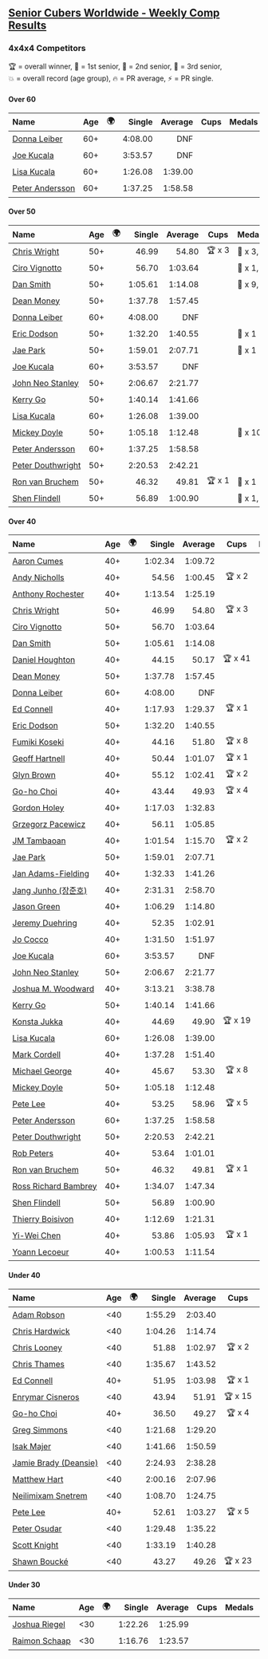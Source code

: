 <style>table {white-space: nowrap;}</style>
<link rel="stylesheet" type="text/css" href="/scw-comp/css/flags.css" />

## [Senior Cubers Worldwide - Weekly Comp Results](/scw-comp/results/)
### 4x4x4 Competitors

<span style="white-space: nowrap;">🏆 = overall winner</span>, <span style="white-space: nowrap;">🥇 = 1st senior</span>, <span style="white-space: nowrap;">🥈 = 2nd senior</span>, <span style="white-space: nowrap;">🥉 = 3rd senior</span>, <span style="white-space: nowrap;">💥 = overall record (age group)</span>, <span style="white-space: nowrap;">🔥 = PR average</span>, <span style="white-space: nowrap;">⚡ = PR single</span>.

#### Over 60

| Name | Age | 🌍 | Single | Average | Cups | Medals | Achievements |
| :-- | :--: | :--: | --: | --: | :--: | :-- | :-- |
| [Donna Leiber](../../persons/donna_leiber/444.md) | 60+ | <i class="flag flag-US" /> | 4:08.00 | DNF |  |  | 💥 x 3, ⚡ x 3 |
| [Joe Kucala](../../persons/joe_kucala/444.md) | 60+ | <i class="flag flag-US" /> | 3:53.57 | DNF |  |  | ⚡ x 1 |
| [Lisa Kucala](../../persons/lisa_kucala/444.md) | 60+ | <i class="flag flag-US" /> | 1:26.08 | 1:39.00 |  |  | 💥 x 2, 🔥 x 9, ⚡ x 13 |
| [Peter Andersson](../../persons/peter_andersson/444.md) | 60+ | <i class="flag flag-SE" /> | 1:37.25 | 1:58.58 |  |  | 💥 x 2, 🔥 x 2, ⚡ x 2 |

#### Over 50

| Name | Age | 🌍 | Single | Average | Cups | Medals | Achievements |
| :-- | :--: | :--: | --: | --: | :--: | :-- | :-- |
| [Chris Wright](../../persons/chris_wright/444.md) | 50+ | <i class="flag flag-GB" /> | 46.99 | 54.80 | 🏆 x 3 | 🥇 x 3, 🥈 x 4, 🥉 x 1 | 💥 x 1, 🔥 x 3, ⚡ x 3 |
| [Ciro Vignotto](../../persons/ciro_vignotto/444.md) | 50+ | <i class="flag flag-IT" /> | 56.70 | 1:03.64 |  | 🥇 x 1, 🥈 x 2, 🥉 x 1 | 🔥 x 4, ⚡ x 1 |
| [Dan Smith](../../persons/dan_smith/444.md) | 50+ | <i class="flag flag-US" /> | 1:05.61 | 1:14.08 |  | 🥇 x 9, 🥈 x 24, 🥉 x 36 | 💥 x 1, 🔥 x 14, ⚡ x 6 |
| [Dean Money](../../persons/dean_money/444.md) | 50+ | <i class="flag flag-US" /> | 1:37.78 | 1:57.45 |  |  | 🔥 x 2, ⚡ x 2 |
| [Donna Leiber](../../persons/donna_leiber/444.md) | 60+ | <i class="flag flag-US" /> | 4:08.00 | DNF |  |  | 💥 x 3, ⚡ x 3 |
| [Eric Dodson](../../persons/eric_dodson/444.md) | 50+ | <i class="flag flag-US" /> | 1:32.20 | 1:40.55 |  | 🥉 x 1 | 🔥 x 3, ⚡ x 4 |
| [Jae Park](../../persons/jae_park/444.md) | 50+ | <i class="flag flag-US" /> | 1:59.01 | 2:07.71 |  | 🥉 x 1 | 🔥 x 7, ⚡ x 7 |
| [Joe Kucala](../../persons/joe_kucala/444.md) | 60+ | <i class="flag flag-US" /> | 3:53.57 | DNF |  |  | ⚡ x 1 |
| [John Neo Stanley](../../persons/john_neo_stanley/444.md) | 50+ | <i class="flag flag-GB" /> | 2:06.67 | 2:21.77 |  |  | 🔥 x 1, ⚡ x 1 |
| [Kerry Go](../../persons/kerry_go/444.md) | 50+ | <i class="flag flag-US" /> | 1:40.14 | 1:41.66 |  |  | 🔥 x 3, ⚡ x 3 |
| [Lisa Kucala](../../persons/lisa_kucala/444.md) | 60+ | <i class="flag flag-US" /> | 1:26.08 | 1:39.00 |  |  | 💥 x 2, 🔥 x 9, ⚡ x 13 |
| [Mickey Doyle](../../persons/mickey_doyle/444.md) | 50+ | <i class="flag flag-US" /> | 1:05.18 | 1:12.48 |  | 🥈 x 10, 🥉 x 21 | 🔥 x 18, ⚡ x 14 |
| [Peter Andersson](../../persons/peter_andersson/444.md) | 60+ | <i class="flag flag-SE" /> | 1:37.25 | 1:58.58 |  |  | 💥 x 2, 🔥 x 2, ⚡ x 2 |
| [Peter Douthwright](../../persons/peter_douthwright/444.md) | 50+ | <i class="flag flag-CA" /> | 2:20.53 | 2:42.21 |  |  | 🔥 x 2, ⚡ x 3 |
| [Ron van Bruchem](../../persons/ron_van_bruchem/444.md) | 50+ | <i class="flag flag-NL" /> | 46.32 | 49.81 | 🏆 x 1 | 🥇 x 1 | 💥 x 1, 🔥 x 1, ⚡ x 1 |
| [Shen Flindell](../../persons/shen_flindell/444.md) | 50+ | | 56.89 | 1:00.90 |  | 🥈 x 1, 🥉 x 1 | 🔥 x 2, ⚡ x 2 |

#### Over 40

| Name | Age | 🌍 | Single | Average | Cups | Medals | Achievements |
| :-- | :--: | :--: | --: | --: | :--: | :-- | :-- |
| [Aaron Cumes](../../persons/aaron_cumes/444.md) | 40+ | <i class="flag flag-GB" /> | 1:02.34 | 1:09.72 |  | 🥇 x 1, 🥈 x 1, 🥉 x 8 | 🔥 x 10, ⚡ x 6 |
| [Andy Nicholls](../../persons/andy_nicholls/444.md) | 40+ | <i class="flag flag-GB" /> | 54.56 | 1:00.45 | 🏆 x 2 | 🥇 x 3, 🥈 x 8, 🥉 x 2 | 🔥 x 5, ⚡ x 4 |
| [Anthony Rochester](../../persons/anthony_rochester/444.md) | 40+ | <i class="flag flag-AU" /> | 1:13.54 | 1:25.19 |  | 🥉 x 2 | 🔥 x 2, ⚡ x 3 |
| [Chris Wright](../../persons/chris_wright/444.md) | 50+ | <i class="flag flag-GB" /> | 46.99 | 54.80 | 🏆 x 3 | 🥇 x 3, 🥈 x 4, 🥉 x 1 | 💥 x 1, 🔥 x 3, ⚡ x 3 |
| [Ciro Vignotto](../../persons/ciro_vignotto/444.md) | 50+ | <i class="flag flag-IT" /> | 56.70 | 1:03.64 |  | 🥇 x 1, 🥈 x 2, 🥉 x 1 | 🔥 x 4, ⚡ x 1 |
| [Dan Smith](../../persons/dan_smith/444.md) | 50+ | <i class="flag flag-US" /> | 1:05.61 | 1:14.08 |  | 🥇 x 9, 🥈 x 24, 🥉 x 36 | 💥 x 1, 🔥 x 14, ⚡ x 6 |
| [Daniel Houghton](../../persons/daniel_houghton/444.md) | 40+ | <i class="flag flag-CH" /> | 44.15 | 50.17 | 🏆 x 41 | 🥇 x 46, 🥈 x 5 | 🔥 x 6, ⚡ x 4 |
| [Dean Money](../../persons/dean_money/444.md) | 50+ | <i class="flag flag-US" /> | 1:37.78 | 1:57.45 |  |  | 🔥 x 2, ⚡ x 2 |
| [Donna Leiber](../../persons/donna_leiber/444.md) | 60+ | <i class="flag flag-US" /> | 4:08.00 | DNF |  |  | 💥 x 3, ⚡ x 3 |
| [Ed Connell](../../persons/ed_connell/444.md) | 40+ | <i class="flag flag-IE" /> | 1:17.93 | 1:29.37 | 🏆 x 1 |  | 🔥 x 5, ⚡ x 6 |
| [Eric Dodson](../../persons/eric_dodson/444.md) | 50+ | <i class="flag flag-US" /> | 1:32.20 | 1:40.55 |  | 🥉 x 1 | 🔥 x 3, ⚡ x 4 |
| [Fumiki Koseki](../../persons/fumiki_koseki/444.md) | 40+ | <i class="flag flag-JP" /> | 44.16 | 51.80 | 🏆 x 8 | 🥇 x 14, 🥈 x 10 | 💥 x 1, 🔥 x 4, ⚡ x 4 |
| [Geoff Hartnell](../../persons/geoff_hartnell/444.md) | 40+ | <i class="flag flag-GB" /> | 50.44 | 1:01.07 | 🏆 x 1 | 🥇 x 7, 🥈 x 17, 🥉 x 22 | 🔥 x 8, ⚡ x 8 |
| [Glyn Brown](../../persons/glyn_brown/444.md) | 40+ | <i class="flag flag-GB" /> | 55.12 | 1:02.41 | 🏆 x 2 | 🥇 x 2, 🥈 x 9, 🥉 x 7 | 🔥 x 8, ⚡ x 7 |
| [Go-ho Choi](../../persons/go_ho_choi/444.md) | 40+ | <i class="flag flag-KR" /> | 43.44 | 49.93 | 🏆 x 4 | 🥇 x 1 | 💥 x 5, 🔥 x 4, ⚡ x 6 |
| [Gordon Holey](../../persons/gordon_holey/444.md) | 40+ | <i class="flag flag-US" /> | 1:17.03 | 1:32.83 |  |  | 🔥 x 2, ⚡ x 3 |
| [Grzegorz Pacewicz](../../persons/grzegorz_pacewicz/444.md) | 40+ | <i class="flag flag-PL" /> | 56.11 | 1:05.85 |  | 🥈 x 2 | 🔥 x 2, ⚡ x 1 |
| [JM Tambaoan](../../persons/jm_tambaoan/444.md) | 40+ | <i class="flag flag-PH" /> | 1:01.54 | 1:15.70 | 🏆 x 2 | 🥇 x 3, 🥈 x 10, 🥉 x 5 | 🔥 x 7, ⚡ x 7 |
| [Jae Park](../../persons/jae_park/444.md) | 50+ | <i class="flag flag-US" /> | 1:59.01 | 2:07.71 |  | 🥉 x 1 | 🔥 x 7, ⚡ x 7 |
| [Jan Adams-Fielding](../../persons/jan_adams_fielding/444.md) | 40+ | <i class="flag flag-GB" /> | 1:32.33 | 1:41.26 |  |  | 🔥 x 6, ⚡ x 4 |
| [Jang Junho (장준호)](../../persons/jang_junho/444.md) | 40+ | <i class="flag flag-KR" /> | 2:31.31 | 2:58.70 |  |  | 🔥 x 1, ⚡ x 1 |
| [Jason Green](../../persons/jason_green/444.md) | 40+ | <i class="flag flag-US" /> | 1:06.29 | 1:14.80 |  | 🥈 x 1 | 🔥 x 2, ⚡ x 2 |
| [Jeremy Duehring](../../persons/jeremy_duehring/444.md) | 40+ | <i class="flag flag-US" /> | 52.35 | 1:02.91 |  | 🥈 x 2, 🥉 x 7 | 🔥 x 2, ⚡ x 2 |
| [Jo Cocco](../../persons/jo_cocco/444.md) | 40+ | <i class="flag flag-GB" /> | 1:31.50 | 1:51.97 |  | 🥉 x 2 | 🔥 x 6, ⚡ x 8 |
| [Joe Kucala](../../persons/joe_kucala/444.md) | 60+ | <i class="flag flag-US" /> | 3:53.57 | DNF |  |  | ⚡ x 1 |
| [John Neo Stanley](../../persons/john_neo_stanley/444.md) | 50+ | <i class="flag flag-GB" /> | 2:06.67 | 2:21.77 |  |  | 🔥 x 1, ⚡ x 1 |
| [Joshua M. Woodward](../../persons/joshua_m_woodward/444.md) | 40+ | <i class="flag flag-US" /> | 3:13.21 | 3:38.78 |  |  | 🔥 x 1, ⚡ x 1 |
| [Kerry Go](../../persons/kerry_go/444.md) | 50+ | <i class="flag flag-US" /> | 1:40.14 | 1:41.66 |  |  | 🔥 x 3, ⚡ x 3 |
| [Konsta Jukka](../../persons/konsta_jukka/444.md) | 40+ | <i class="flag flag-FI" /> | 44.69 | 49.90 | 🏆 x 19 | 🥇 x 26, 🥈 x 8, 🥉 x 2 | 🔥 x 7, ⚡ x 8 |
| [Lisa Kucala](../../persons/lisa_kucala/444.md) | 60+ | <i class="flag flag-US" /> | 1:26.08 | 1:39.00 |  |  | 💥 x 2, 🔥 x 9, ⚡ x 13 |
| [Mark Cordell](../../persons/mark_cordell/444.md) | 40+ | <i class="flag flag-US" /> | 1:37.28 | 1:51.40 |  |  | 🔥 x 2, ⚡ x 6 |
| [Michael George](../../persons/michael_george/444.md) | 40+ | <i class="flag flag-GB" /> | 45.67 | 53.30 | 🏆 x 8 | 🥇 x 18, 🥈 x 3 | 💥 x 3, 🔥 x 2, ⚡ x 2 |
| [Mickey Doyle](../../persons/mickey_doyle/444.md) | 50+ | <i class="flag flag-US" /> | 1:05.18 | 1:12.48 |  | 🥈 x 10, 🥉 x 21 | 🔥 x 18, ⚡ x 14 |
| [Pete Lee](../../persons/pete_lee/444.md) | 40+ | <i class="flag flag-GB" /> | 53.25 | 58.96 | 🏆 x 5 | 🥇 x 1, 🥈 x 1, 🥉 x 4 | 🔥 x 12, ⚡ x 12 |
| [Peter Andersson](../../persons/peter_andersson/444.md) | 60+ | <i class="flag flag-SE" /> | 1:37.25 | 1:58.58 |  |  | 💥 x 2, 🔥 x 2, ⚡ x 2 |
| [Peter Douthwright](../../persons/peter_douthwright/444.md) | 50+ | <i class="flag flag-CA" /> | 2:20.53 | 2:42.21 |  |  | 🔥 x 2, ⚡ x 3 |
| [Rob Peters](../../persons/rob_peters/444.md) | 40+ | <i class="flag flag-US" /> | 53.64 | 1:01.01 |  | 🥈 x 4, 🥉 x 1 | 🔥 x 3, ⚡ x 2 |
| [Ron van Bruchem](../../persons/ron_van_bruchem/444.md) | 50+ | <i class="flag flag-NL" /> | 46.32 | 49.81 | 🏆 x 1 | 🥇 x 1 | 💥 x 1, 🔥 x 1, ⚡ x 1 |
| [Ross Richard Bambrey](../../persons/ross_richard_bambrey/444.md) | 40+ | <i class="flag flag-GB" /> | 1:34.07 | 1:47.34 |  |  | 🔥 x 4, ⚡ x 3 |
| [Shen Flindell](../../persons/shen_flindell/444.md) | 50+ | | 56.89 | 1:00.90 |  | 🥈 x 1, 🥉 x 1 | 🔥 x 2, ⚡ x 2 |
| [Thierry Boisivon](../../persons/thierry_boisivon/444.md) | 40+ | <i class="flag flag-FR" /> | 1:12.69 | 1:21.31 |  |  | 🔥 x 2, ⚡ x 3 |
| [Yi-Wei Chen](../../persons/yi_wei_chen/444.md) | 40+ | <i class="flag flag-TW" /> | 53.86 | 1:05.93 | 🏆 x 1 | 🥇 x 2, 🥈 x 15, 🥉 x 10 | 🔥 x 12, ⚡ x 7 |
| [Yoann Lecoeur](../../persons/yoann_lecoeur/444.md) | 40+ | <i class="flag flag-FR" /> | 1:00.53 | 1:11.54 |  |  | 🔥 x 2, ⚡ x 1 |

#### Under 40

| Name | Age | 🌍 | Single | Average | Cups | Medals | Achievements |
| :-- | :--: | :--: | --: | --: | :--: | :-- | :-- |
| [Adam Robson](../../persons/adam_robson/444.md) | <40 | <i class="flag flag-GB" /> | 1:55.29 | 2:03.40 |  |  | 🔥 x 1, ⚡ x 2 |
| [Chris Hardwick](../../persons/chris_hardwick/444.md) | <40 | <i class="flag flag-US" /> | 1:04.26 | 1:14.74 |  |  | 🔥 x 2, ⚡ x 2 |
| [Chris Looney](../../persons/chris_looney/444.md) | <40 | <i class="flag flag-US" /> | 51.88 | 1:02.97 | 🏆 x 2 |  | 🔥 x 7, ⚡ x 5 |
| [Chris Thames](../../persons/chris_thames/444.md) | <40 | <i class="flag flag-US" /> | 1:35.67 | 1:43.52 |  |  | 🔥 x 8, ⚡ x 9 |
| [Ed Connell](../../persons/ed_connell/444.md) | 40+ | <i class="flag flag-IE" /> | 51.95 | 1:03.98 | 🏆 x 1 |  | 🔥 x 5, ⚡ x 6 |
| [Enrymar Cisneros](../../persons/enrymar_cisneros/444.md) | <40 | <i class="flag flag-VE" /> | 43.94 | 51.91 | 🏆 x 15 |  | 🔥 x 4, ⚡ x 4 |
| [Go-ho Choi](../../persons/go_ho_choi/444.md) | 40+ | <i class="flag flag-KR" /> | 36.50 | 49.27 | 🏆 x 4 | 🥇 x 1 | 💥 x 5, 🔥 x 4, ⚡ x 6 |
| [Greg Simmons](../../persons/greg_simmons/444.md) | <40 | <i class="flag flag-GB" /> | 1:21.68 | 1:29.20 |  |  | 🔥 x 1, ⚡ x 1 |
| [Isak Majer](../../persons/isak_majer/444.md) | <40 | <i class="flag flag-NL" /> | 1:41.66 | 1:50.59 |  |  | 🔥 x 1, ⚡ x 1 |
| [Jamie Brady (Deansie)](../../persons/jamie_brady/444.md) | <40 | <i class="flag flag-GB" /> | 2:24.93 | 2:38.28 |  |  | 🔥 x 1, ⚡ x 1 |
| [Matthew Hart](../../persons/matthew_hart/444.md) | <40 | <i class="flag flag-GB" /> | 2:00.16 | 2:07.96 |  |  | 🔥 x 1, ⚡ x 1 |
| [Neilimixam Snetrem](../../persons/neilimixam_snetrem/444.md) | <40 | <i class="flag flag-BE" /> | 1:08.70 | 1:24.75 |  |  | 🔥 x 1, ⚡ x 1 |
| [Pete Lee](../../persons/pete_lee/444.md) | 40+ | <i class="flag flag-GB" /> | 52.61 | 1:03.27 | 🏆 x 5 | 🥇 x 1, 🥈 x 1, 🥉 x 4 | 🔥 x 12, ⚡ x 12 |
| [Peter Osudar](../../persons/peter_osudar/444.md) | <40 | <i class="flag flag-CA" /> | 1:29.48 | 1:35.22 |  |  | 🔥 x 1, ⚡ x 1 |
| [Scott Knight](../../persons/scott_knight/444.md) | <40 | <i class="flag flag-GB" /> | 1:33.19 | 1:40.28 |  |  | 🔥 x 2, ⚡ x 2 |
| [Shawn Boucké](../../persons/shawn_boucke/444.md) | <40 | <i class="flag flag-US" /> | 43.27 | 49.26 | 🏆 x 23 |  | 💥 x 2, 🔥 x 3, ⚡ x 7 |

#### Under 30

| Name | Age | 🌍 | Single | Average | Cups | Medals | Achievements |
| :-- | :--: | :--: | --: | --: | :--: | :-- | :-- |
| [Joshua Riegel](../../persons/joshua_riegel/444.md) | <30 | <i class="flag flag-US" /> | 1:22.26 | 1:25.99 |  |  | 🔥 x 4, ⚡ x 4 |
| [Raimon Schaap](../../persons/raimon_schaap/444.md) | <30 | <i class="flag flag-NL" /> | 1:16.76 | 1:23.57 |  |  | 🔥 x 3, ⚡ x 2 |


<!-- Global site tag (gtag.js) - Google Analytics -->
<script async src="https://www.googletagmanager.com/gtag/js?id=UA-86348435-3"></script>
<script>window.dataLayer = window.dataLayer || []; function gtag() {dataLayer.push(arguments);} gtag('js', new Date()); gtag('config', 'UA-86348435-3');</script>
